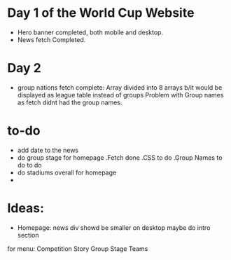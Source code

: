 # Day 1 of the World Cup Website

- Hero banner completed, both mobile and desktop.
- News fetch Completed. 

# Day 2

- group nations fetch complete:
    Array divided into 8 arrays b/it would be displayed as league table instead of groups
    Problem with Group names as fetch didnt had the group names.


# to-do
- add date to the news 
- do group stage for homepage
    .Fetch done 
    .CSS to do
    .Group Names to do to do
- do stadiums overall for homepage
-


# Ideas:

- Homepage:
    news div showd be smaller on desktop
    maybe do intro section



for menu:
Competition
Story
Group Stage
Teams
